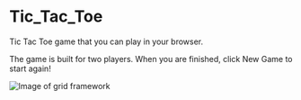 # Tic_Tac_Toe

Tic Tac Toe game that you can play in your browser.

The game is built for two players. When you are finished, click New Game to start again!

![Image of grid framework](https://github.com/Pearly12/Tic-Tac-Toe/blob/master/tic_tac_toe.jpg)
